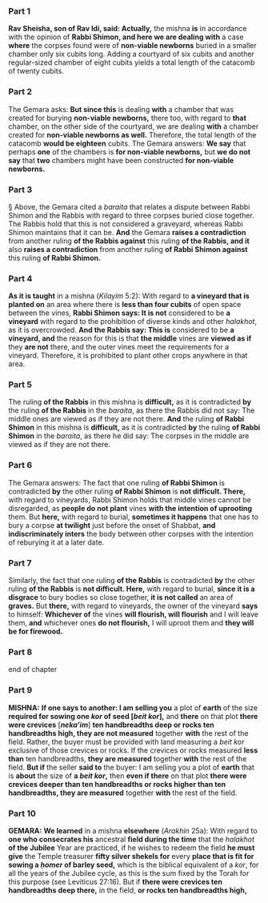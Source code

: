 ### Part 1
<b>Rav Sheisha, son of Rav Idi, said: Actually,</b> the mishna <b>is</b> in accordance with the opinion of <b>Rabbi Shimon, and here we are dealing with</b> a case <b>where</b> the corpses found were of <b>non-viable newborns</b> buried in a smaller chamber only six cubits long. Adding a courtyard of six cubits and another regular-sized chamber of eight cubits yields a total length of the catacomb of twenty cubits.

### Part 2
The Gemara asks: <b>But since this</b> is dealing <b>with</b> a chamber that was created for burying <b>non-viable newborns,</b> there too, with regard to <b>that</b> chamber, on the other side of the courtyard, we are dealing <b>with</b> a chamber created for <b>non-viable newborns as well.</b> Therefore, the total length of the catacomb <b>would be eighteen</b> cubits. The Gemara answers: <b>We say</b> that perhaps <b>one</b> of the chambers is <b>for non-viable newborns,</b> but <b>we do not say</b> that <b>two</b> chambers might have been constructed <b>for non-viable newborns.</b>

### Part 3
§ Above, the Gemara cited a <i>baraita</i> that relates a dispute between Rabbi Shimon and the Rabbis with regard to three corpses buried close together. The Rabbis hold that this is not considered a graveyard, whereas Rabbi Shimon maintains that it can be. <b>And</b> the Gemara <b>raises a contradiction</b> from another ruling <b>of the Rabbis against</b> this ruling <b>of the Rabbis, and it</b> also <b>raises a contradiction</b> from another ruling <b>of Rabbi Shimon against</b> this ruling <b>of Rabbi Shimon.</b>

### Part 4
<b>As it is taught</b> in a mishna (<i>Kilayim</i> 5:2): With regard to <b>a vineyard that is planted on</b> an area where there is <b>less than four cubits</b> of open space between the vines, <b>Rabbi Shimon says: It is not</b> considered to be <b>a vineyard</b> with regard to the prohibition of diverse kinds and other <i>halakhot</i>, as it is overcrowded. <b>And the Rabbis say: This is</b> considered to be <b>a vineyard, and</b> the reason for this is that <b>the middle</b> vines are <b>viewed as if</b> they <b>are not</b> there, and the outer vines meet the requirements for a vineyard. Therefore, it is prohibited to plant other crops anywhere in that area.

### Part 5
The ruling <b>of the Rabbis</b> in this mishna is <b>difficult,</b> as it is contradicted <b>by</b> the ruling <b>of the Rabbis</b> in the <i>baraita</i>, as there the Rabbis did not say: The middle ones are viewed as if they are not there. <b>And</b> the ruling <b>of Rabbi Shimon</b> in this mishna is <b>difficult,</b> as it is contradicted <b>by</b> the ruling <b>of Rabbi Shimon</b> in the <i>baraita</i>, as there he did say: The corpses in the middle are viewed as if they are not there.

### Part 6
The Gemara answers: The fact that one ruling <b>of Rabbi Shimon</b> is contradicted <b>by</b> the other ruling <b>of Rabbi Shimon</b> is <b>not difficult. There,</b> with regard to vineyards, Rabbi Shimon holds that middle vines cannot be disregarded, as <b>people do not plant</b> vines <b>with the intention of uprooting</b> them. But <b>here,</b> with regard to burial, <b>sometimes it happens</b> that one has to bury a corpse <b>at twilight</b> just before the onset of Shabbat, <b>and indiscriminately inters</b> the body between other corpses with the intention of reburying it at a later date.

### Part 7
Similarly, the fact that one ruling <b>of the Rabbis</b> is contradicted <b>by</b> the other ruling <b>of the Rabbis</b> is <b>not difficult. Here,</b> with regard to burial, <b>since it is a disgrace</b> to bury bodies so close together, <b>it is not called</b> an area of <b>graves.</b> But <b>there,</b> with regard to vineyards, the owner of the vineyard <b>says</b> to himself: <b>Whichever of</b> the vines <b>will flourish, will flourish</b> and I will leave them, <b>and</b> whichever ones <b>do not flourish,</b> I will uproot them and <b>they will be for firewood.</b>

### Part 8
end of chapter

### Part 9
<strong>MISHNA:</strong> <b>If one says to another: I am selling you</b> a plot of <b>earth</b> of the size <b>required for sowing one <i>kor</i> of seed [<i>beit kor</i>],</b> and <b>there</b> on that plot <b>there were crevices</b> [<b><i>neka’im</i></b>] <b>ten handbreadths deep or rocks ten handbreadths high, they are not measured</b> together <b>with</b> the rest of the field. Rather, the buyer must be provided with land measuring a <i>beit kor</i> exclusive of those crevices or rocks. If the crevices or rocks measured <b>less than</b> ten handbreadths, <b>they are measured</b> together <b>with</b> the rest of the field. <b>But if</b> the seller <b>said to</b> the buyer: I am selling you a plot of <b>earth</b> that is <b>about</b> the size of <b>a <i>beit kor</i>,</b> then <b>even if there</b> on that plot <b>there were crevices deeper than ten handbreadths or rocks higher than ten handbreadths, they are measured</b> together <b>with</b> the rest of the field.

### Part 10
<strong>GEMARA:</strong> <b>We learned</b> in a mishna <b>elsewhere</b> (<i>Arakhin</i> 25a): With regard to <b>one who consecrates his</b> ancestral <b>field during the time</b> that the <i>halakhot</i> <b>of the Jubilee</b> Year are practiced, if he wishes to redeem the field <b>he must give</b> the Temple treasurer <b>fifty silver shekels for</b> every <b>place that is fit for sowing a <i>ḥomer</i> of barley seed,</b> which is the biblical equivalent of a <i>kor</i>, for all the years of the Jubilee cycle, as this is the sum fixed by the Torah for this purpose (see Leviticus 27:16). But if <b>there were crevices ten handbreadths deep there,</b> in the field, <b>or rocks ten handbreadths high,</b>